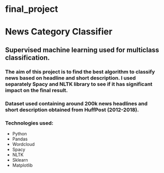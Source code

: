 # final_project

# News Category Classifier

## Supervised machine learning used for multiclass classification.
### The aim of this project is to find the best algorithm to classify news based on headline and short description. I used separately Spacy and NLTK library to see if it has significant impact on the final result.

### Dataset used containing around 200k news headlines and short description obtained from HuffPost (2012-2018).

### Technologies used:

- Python
- Pandas
- Wordcloud
- Spacy
- NLTK
- Sklearn
- Matplotlib




